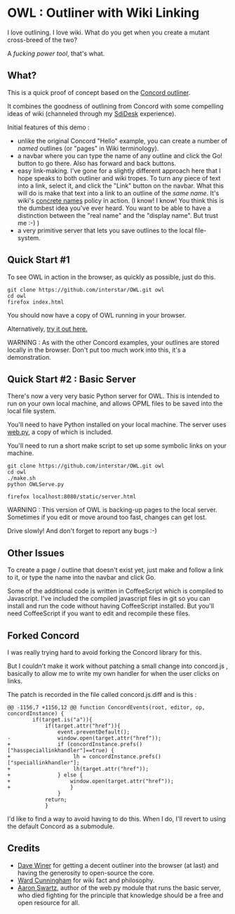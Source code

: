 OWL : Outliner with Wiki Linking
================================

I love outlining. I love wiki. What do you get when you create a mutant cross-breed of the two?

A *fucking power tool*, that's what.

What?
-----

This is a quick proof of concept based on the [Concord outliner](https://github.com/scripting/concord). 

It combines the goodness of outlining from Concord with some compelling ideas of wiki (channeled through my [SdiDesk](http://thoughtstorms.info/view/sdidesk) experience).

Initial features of this demo :
* unlike the original Concord "Hello" example, you can create a number of _named_ outlines (or "pages" in Wiki terminology).
* a navbar where you can type the name of any outline and click the Go! button to go there. Also has forward and back buttons.
* easy link-making. I've gone for a slightly different approach here that I hope speaks to both outliner and wiki tropes. To turn 
any piece of text into a link, select it, and click the "Link" button on the navbar. What this will do is make that text into a 
link to an outline of the _same name_. It's wiki's [concrete names](http://thoughtstorms.info/view/concretepagenames) policy in 
action. (I know! I know! You think this is the dumbest idea you've ever heard. You want to be able to have a distinction between 
the "real name" and the "display name". But trust me :-) )
* a very primitive server that lets you save outlines to the local file-system.


Quick Start #1
--------------

To see OWL in action in the browser, as quickly as possible, just do this.

    git clone https://github.com/interstar/OWL.git owl
    cd owl
    firefox index.html
    
You should now have a copy of OWL running in your browser.

Alternatively, [try it out here.](http://project.thoughtstorms.info/owl/index.html)

WARNING : As with the other Concord examples, your outlines are stored locally in the browser. Don't put too much work into this, it's 
a demonstration.

Quick Start #2 : Basic Server
-----------------------------
There's now a very very basic Python server for OWL. This is intended to run on your own local machine, and allows OPML files to be saved 
into the local file system.

You'll need to have Python installed on your local machine. The server uses [web.py](http://webpy.org/), a copy of which is included.

You'll need to run a short make script to set up some symbolic links on your machine.

    git clone https://github.com/interstar/OWL.git owl
    cd owl
    ./make.sh 
    python OWLServe.py
    
    firefox localhost:8080/static/server.html


WARNING : This version of OWL is backing-up pages to the local server. Sometimes if you edit or move around too fast, changes can get lost. 

Drive slowly! And don't forget to report any bugs :-)

Other Issues
------------

To create a page / outline that doesn't exist yet, just make and follow a link to it, or type the name into the navbar and click Go.

Some of the additional code is written in CoffeeScript which is compiled to Javascript. I've included the compiled javascript files in git so you can install and run the code without having CoffeeScript installed. But you'll need CoffeeScript if you want to edit and recompile these files.

Forked Concord
--------------
I was really trying hard to avoid forking the Concord library for this.

But I couldn't make it work without patching a small change into concord.js , basically to allow me to write my own handler for 
when the user clicks on links.

The patch is recorded in the file called concord.js.diff and is this : 

    @@ -1156,7 +1156,12 @@ function ConcordEvents(root, editor, op, concordInstance) {
     		if(target.is("a")){
     			if(target.attr("href")){
     				event.preventDefault();
    -				window.open(target.attr("href"));
    +				if (concordInstance.prefs()["hasspeciallinkhandler"]==true) {
    +                    lh = concordInstance.prefs()["speciallinkhandler"];
    +                    lh(target.attr("href"));
    +			    } else {
    +				    window.open(target.attr("href"));
    +				    }
     				}
     			return;
     			}

I'd like to find a way to avoid having to do this. When I do, I'll revert to using the default Concord as a submodule. 


Credits
-------
* [Dave Winer](http://scripting.com/) for getting a decent outliner into the browser (at last) and having the generosity to open-source the core.
* [Ward Cunningham](https://github.com/WardCunningham/) for wiki fact and philosophy.
* [Aaron Swartz](http://www.rememberaaronsw.com/), author of the web.py module that runs the basic server, who died fighting for the principle that knowledge should be a free and open resource for all.

